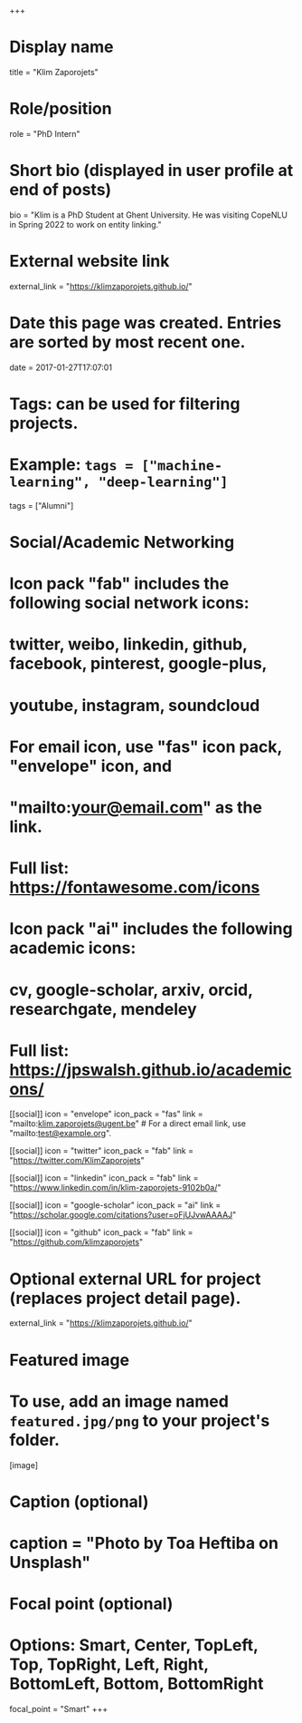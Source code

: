 +++
# Display name
title = "Klim Zaporojets"

# Role/position
role = "PhD Intern"

# Short bio (displayed in user profile at end of posts)
bio = "Klim is a PhD Student at Ghent University. He was visiting CopeNLU in Spring 2022 to work on entity linking."

# External website link
external_link = "https://klimzaporojets.github.io/"

# Date this page was created. Entries are sorted by most recent one.
date = 2017-01-27T17:07:01

# Tags: can be used for filtering projects.
# Example: `tags = ["machine-learning", "deep-learning"]`
tags = ["Alumni"]

# Social/Academic Networking
#
# Icon pack "fab" includes the following social network icons:
#
#   twitter, weibo, linkedin, github, facebook, pinterest, google-plus,
#   youtube, instagram, soundcloud
#
#   For email icon, use "fas" icon pack, "envelope" icon, and
#   "mailto:your@email.com" as the link.
#
#   Full list: https://fontawesome.com/icons
#
# Icon pack "ai" includes the following academic icons:
#
#   cv, google-scholar, arxiv, orcid, researchgate, mendeley
#
#   Full list: https://jpswalsh.github.io/academicons/

[[social]]
icon = "envelope"
icon_pack = "fas"
link = "mailto:klim.zaporojets@ugent.be"  # For a direct email link, use "mailto:test@example.org".

[[social]]
icon = "twitter"
icon_pack = "fab"
link = "https://twitter.com/KlimZaporojets"

[[social]]
icon = "linkedin"
icon_pack = "fab"
link = "https://www.linkedin.com/in/klim-zaporojets-9102b0a/"

[[social]]
icon = "google-scholar"
icon_pack = "ai"
link = "https://scholar.google.com/citations?user=oFjUJvwAAAAJ"

[[social]]
icon = "github"
icon_pack = "fab"
link = "https://github.com/klimzaporojets"


# Optional external URL for project (replaces project detail page).
external_link = "https://klimzaporojets.github.io/"

# Featured image
# To use, add an image named `featured.jpg/png` to your project's folder. 
[image]
  # Caption (optional)
  # caption = "Photo by Toa Heftiba on Unsplash"

  # Focal point (optional)
  # Options: Smart, Center, TopLeft, Top, TopRight, Left, Right, BottomLeft, Bottom, BottomRight
  focal_point = "Smart"
+++
